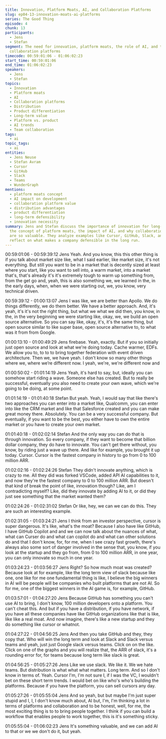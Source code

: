 ```yaml
---
title: Innovation, Platform Moats, AI, and Collaboration Platforms
slug: ep04-13-innovation-moats-ai-platforms
series: The Good Thing
episode: 4
chunk: 13
participants:
  - Jens
  - Stefan
segment: The need for innovation, platform moats, the role of AI, and the value of
  collaboration platforms
timecode: 00:59:01:06 - 01:06:02:23
start_time: 00:59:01:06
end_time: 01:06:02:23
speakers:
  - Jens
  - Stefan
topics:
  - Innovation
  - Platform moats
  - AI
  - Collaboration platforms
  - Distribution
  - Product differentiation
  - Long-term value
  - Platform vs. product
  - AI trends
  - Team collaboration
tags:
  - ai
topic_tags:
  - ai
entities:
  - Jens Neuse
  - Stefan Avram
  - Cursor
  - GitHub
  - Slack
  - Teams
  - WunderGraph
mentions:
  - platform moats concept
  - AI impact on development
  - collaboration platform value
  - distribution advantages
  - product differentiation
  - long-term defensibility
  - innovation necessity
summary: Jens and Stefan discuss the importance of innovation for long-term success,
  the concept of platform moats, the impact of AI, and why collaboration platforms
  are so valuable. They analyze examples like Cursor, GitHub, Slack, and Teams, and
  reflect on what makes a company defensible in the long run.
---
```


00:59:01:06 - 00:59:39:12
Jens
Yeah. And you know, this this other thing is if you talk about market size like, what I said earlier,
like market size, it's not everything. But still you want to be in a market that is decently sized at
least where you start, like you want to sell into, a warm market, into a market that's, that's
already it's it's extremely tough to warm up something from, from the get go and, yeah, this is
also something we, we learned in the, in the early days, when, when we were starting out, we,
you know, very technical driven.

00:59:39:12 - 01:00:13:07
Jens
I was like, we are better than Apollo. We do things differently, we do them better. We have a
better approach. And, it's yeah, it's it's not the right thing, but what we what we did then, you
know, in the, in the very beginning we were starting like, okay, we, we build an open source
alternative. So you can say like, okay, it's, it's the same thing, but open source similar to like
super base, open source alternative to, to what was it from from Google.

01:00:13:10 - 01:00:49:29
Jens
firebase. Yeah, exactly. But if you so initially just open source and look at what we're doing
today. Cache warmer, EDFs. We allow you to, to to to bring together federation with event
driven architecture. Then we, we have yeah. I don't know so many other things where we,
where we’re different now. I yeah, we're, we're different now and

01:00:50:02 - 01:01:14:19
Jens
Yeah, it's hard to say, but, ideally you can somehow start riding a wave. Someone else has
created. But to really be successful, eventually you also need to create your own wave, which
we're going to be doing, at some point.

01:01:14:19 - 01:01:40:18
Stefan
But yeah. Yeah, I would say that like there's two approaches you can enter into a market like,
Qualcomm, you can enter into like the CRM market and like that Salesforce created and you
can make great money there. Absolutely. You can be a very successful company. But eventually,
if you want to be the best, you either have to own the entire market or you have to create your
own market.

01:01:40:18 - 01:02:02:14
Stefan
And the only way you can do that is through innovation. So every company, if they want to
become that billion dollar company, they do have to innovate. You can't get there without, you
know, by riding just a wave up there. And like for example, you brought it up today. Cursor.
Cursor is the fastest company in history to go from 0 to 100 million ARR.

01:02:02:16 - 01:02:24:26
Stefan
They didn't innovate anything, which is crazy to me. All they did was forked VSCode, added API
AI capabilities to it, and now they're the fastest company to 0 to 100 million ARR. But doesn't
that kind of break the point of like, innovation though? Like, am I contradicting myself? Like, did
they innovate by adding AI to it, or did they just see something that the market wanted them?

01:02:24:26 - 01:02:31:02
Stefan
Or like, hey, we can we can do this. They are such an interesting example.

01:02:31:05 - 01:03:24:21
Jens
I think from an investor perspective, cursor is super dangerous. It's like, what's the moat?
Because I also have like GitHub, I have GitHub Copilot and and we can now talk about the
nuances of what, what can Curser do and what can copilot do and what can other solutions do
and that I don't know, for, for me, when I see crazy fast growth, there's always also some sort of
danger involved in the sense that, you know, if you look at the startup and they go from, from 0
to 100 million ARR, in one year, you can only innovate so much in one year.

01:03:24:23 - 01:03:56:27
Jens
Right? So how much moat was created? Because look at for example, like the long term view of
slack because like one, one like for me one fundamental thing is like, I believe the big winners in
AI will be people will be companies who built platforms that are not AI. So for me, one of the
biggest winners in the AI game is, for example, GitHub.

01:03:57:01 - 01:04:27:20
Jens
Because GitHub has something you can't use AI to bring, I don't know, 100 million developers
onto a platform. You can't cheat this. And but if you have a distribution, if you have network, if
you have all these companies have like GitHub organizations like that is like, like like a real
moat. And now imagine, there's like a new startup and they do something like cursor or whatnot.

01:04:27:22 - 01:04:56:25
Jens
And then you take GitHub and they, they copy that. Who will win the long term and look at Slack
and Slack versus teams and yeah, just just Google slack versus teams. Click on on the like.
Click on one of the graphs and you will realize that, the ARR of slack, it's a rounding error for, for
teams because long term like slack is great.

01:04:56:25 - 01:05:27:26
Jens
Like we use slack. We like it. We we hate teams. But distribution is what what what matters.
Long term. And so I don't know in terms of. Yeah. Cursor I'm, I'm not sure I, if I was the VC, I
wouldn't bet on these short term trends. I would bet on like who's who's building the platforms.
Because if you have the platform, you can sell cursors any day.

01:05:27:26 - 01:05:55:04
Jens
And so yeah, but but maybe I'm just super stupid and I, I, I don't know much about, AI but, I'm,
I'm thinking a lot in terms of platforms and collaboration and to be honest, well, for me, the most
exciting thing is to to bring people together. I think if you can build a workflow that enables
people to work together, this is it's something sticky.

01:05:55:04 - 01:06:02:23
Jens
It's something valuable, and we can add AI to that or we we don't do it, but yeah.